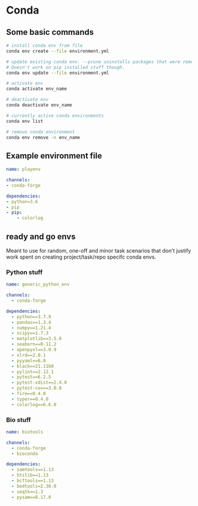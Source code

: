# Conda

## Some basic commands

```sh
# install conda env from file
conda env create --file environment.yml

# update existing conda env. --prune uninstalls packages that were removed.
# Doesn't work on pip installed stuff though.
conda env update --file environment.yml

# activate env
conda activate env_name

# deactivate env
conda deactivate env_name

# currently active conda environments
conda env list

# remove conda environment
conda env remove -n env_name
```

## Example environment file

```yaml
name: playenv

channels:
- conda-forge

dependencies:
- python=3.6
- pip
- pip:
    - colorlog
```

## ready and go envs

Meant to use for random, one-off and minor task scenarios that don't justify work spent on creating project/task/repo
specifc conda envs.

### Python stuff

```yaml
name: generic_python_env

channels:
  - conda-forge

dependencies:
  - python==3.7.9
  - pandas==1.3.4
  - numpy==1.21.4
  - scipy==1.7.3
  - matplotlib==3.5.0
  - seaborn==0.11.2
  - openpyxl==3.0.9
  - xlrd==2.0.1
  - pyyaml==6.0
  - black==21.11b0
  - pylint==2.12.1
  - pytest==6.2.5
  - pytest-xdist==2.4.0
  - pytest-cov==3.0.0
  - fire==0.4.0
  - typer==0.4.0
  - colorlog==6.6.0
```

### Bio stuff

```yaml
name: biotools

channels:
  - conda-forge
  - bioconda

dependencies:
  - samtools==1.13
  - htslib==1.13
  - bcftools==1.13
  - bedtools=2.30.0
  - seqtk==1.3
  - pysam==0.17.0
```
